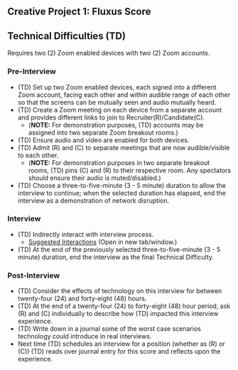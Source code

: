 ## Creative Project 1: Fluxus Score

## Technical Difficulties (TD)

Requires two (2) Zoom enabled devices with two (2) Zoom accounts.

### Pre-Interview

- (TD) Set up two Zoom enabled devices, each signed into a different Zoom account, facing each other and within audible range of each other so that the screens can be mutually seen and audio mutually heard.
- (TD) Create a Zoom meeting on each device from a separate account and provides different links to join to Recruiter(R)/Candidate(C). 
  - (**NOTE:** For demonstration purposes, (TD) accounts may be assigned into two separate Zoom breakout rooms.)
- (TD) Ensure audio and video are enabled for both devices.
- (TD) Admit (R) and (C) to separate meetings that are now audible/visible to each other.
  - (**NOTE:** For demonstration purposes in two separate breakout rooms, (TD) pins (C) and (R) to their respective room. Any spectators should ensure their audio is muted/disabled.)
- (TD) Choose a three-to-five-minute (3 - 5 minute) duration to allow the interview to continue; when the selected duration has elapsed, end the interview as a demonstration of network disruption.

### Interview

- (TD) Indirectly interact with interview process.
  - [Suggested Interactions](./technical_difficulties_suggestions.html) (Open in new tab/window.)
- (TD) At the end of the previously selected three-to-five-minute (3 - 5 minute) duration, end the interview as the final Technical Difficulty.

### Post-Interview
- (TD) Consider the effects of technology on this interview for between twenty-four (24) and forty-eight (48) hours.
- (TD) At the end of a twenty-four (24) to forty-eight (48) hour period, ask (R) and (C) individually to describe how (TD) impacted this interview experience.
- (TD) Write down in a journal some of the worst case scenarios technology could introduce in real interviews.
- Next time (TD) schedules an interview for a position (whether as (R) or (C)) (TD) reads over journal entry for this score and reflects upon the experience.